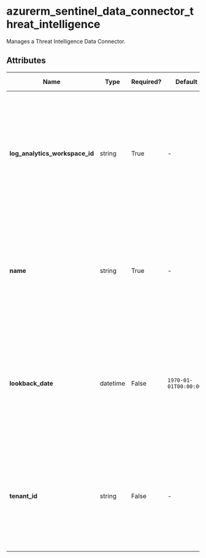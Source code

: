 # azurerm_sentinel_data_connector_threat_intelligence

Manages a Threat Intelligence Data Connector.

## Attributes

| Name | Type | Required? | Default  | possible values | Description |
| ---- | ---- | --------- | -------- | ----------- | ----------- |
| **log_analytics_workspace_id** | string | True | -  |  -  | The ID of the Log Analytics Workspace that this Threat Intelligence Data Connector resides in. Changing this forces a new Threat Intelligence Data Connector to be created. | 
| **name** | string | True | -  |  -  | The name which should be used for this Threat Intelligence Data Connector. Changing this forces a new Threat Intelligence Data Connector to be created. | 
| **lookback_date** | datetime | False | `1970-01-01T00:00:00Z`  |  -  | The lookback date for the this Threat Intelligence Data Connector in RFC3339. Defaults to `1970-01-01T00:00:00Z`. Changing this forces a new resource to be created. | 
| **tenant_id** | string | False | -  |  -  | The ID of the tenant that this Threat Intelligence Data Connector connects to. Changing this forces a new Threat Intelligence Data Connector to be created. | 

